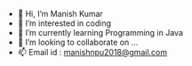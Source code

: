 - 👋 Hi, I’m Manish Kumar
- 👀 I’m interested in coding
- 🌱 I’m currently learning Programming in Java
- 💞️ I’m looking to collaborate on ...
- 📫 Email id : manishnpu2018@gmail.com

<!---
Manishkr2021/Manishkr2021 is a ✨ special ✨ repository because its `README.md` (this file) appears on your GitHub profile.
You can click the Preview link to take a look at your changes.
--->
